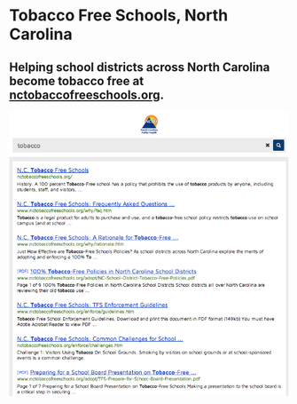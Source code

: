 # Tobacco Free Schools, North Carolina 

## Helping school districts across North Carolina become tobacco free at [nctobaccofreeschools.org](http://nctobaccofreeschools.org/). 

[![Tobacco screenshot](/img/customer-nctobacco.png "Tobacco screenshot")](http://search.usa.gov/search?utf8=%E2%9C%93&m=true&affiliate=tfs&query=tobacco)
